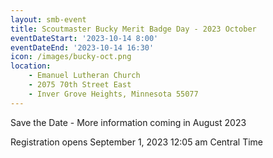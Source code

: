 ```yaml
---
layout: smb-event
title: Scoutmaster Bucky Merit Badge Day - 2023 October
eventDateStart: '2023-10-14 8:00'
eventDateEnd: '2023-10-14 16:30'
icon: /images/bucky-oct.png
location:
    - Emanuel Lutheran Church
    - 2075 70th Street East
    - Inver Grove Heights, Minnesota 55077
---
```


Save the Date - More information coming in August 2023

Registration opens September 1, 2023 12:05 am Central Time